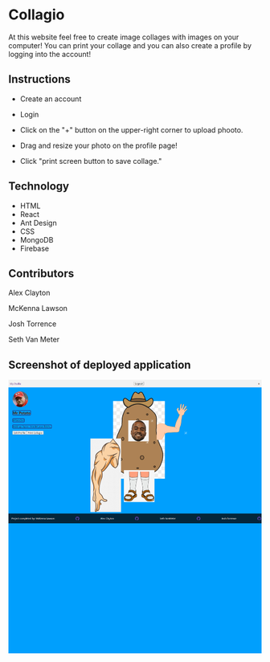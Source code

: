# Collagio

At this website feel free to create image collages with images on your computer! You can print your collage and you can also create a profile by logging into the account!

## Instructions

* Create an account

* Login

* Click on the "+" button on the upper-right corner to upload phooto. 

* Drag and resize your photo on the profile page!

* Click "print screen button to save collage."

## Technology

* HTML
* React
* Ant Design
* CSS
* MongoDB
* Firebase

## Contributors

Alex Clayton

McKenna Lawson

Josh Torrence

Seth Van Meter

## Screenshot of deployed application

![Screenshot](./assets/README-screenshot.png)
